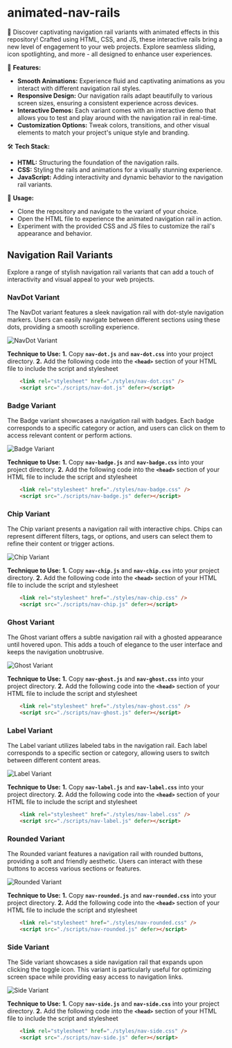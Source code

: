 # animated-nav-rails

🌟 Discover captivating navigation rail variants with animated effects in this repository! Crafted using HTML, CSS, and JS, these interactive rails bring a new level of engagement to your web projects. Explore seamless sliding, icon spotlighting, and more - all designed to enhance user experiences.

🎉 **Features:**

* **Smooth Animations:** Experience fluid and captivating animations as you interact with different navigation rail styles.
* **Responsive Design:** Our navigation rails adapt beautifully to various screen sizes, ensuring a consistent experience across devices.
* **Interactive Demos:** Each variant comes with an interactive demo that allows you to test and play around with the navigation rail in real-time.
* **Customization Options:** Tweak colors, transitions, and other visual elements to match your project's unique style and branding.

🛠️ **Tech Stack:**

* **HTML:** Structuring the foundation of the navigation rails.
* **CSS:** Styling the rails and animations for a visually stunning experience.
* **JavaScript:** Adding interactivity and dynamic behavior to the navigation rail variants.

🔗 **Usage:**

* Clone the repository and navigate to the variant of your choice.
* Open the HTML file to experience the animated navigation rail in action.
* Experiment with the provided CSS and JS files to customize the rail's appearance and behavior.

## Navigation Rail Variants

Explore a range of stylish navigation rail variants that can add a touch of interactivity and visual appeal to your web projects.

### NavDot Variant

The NavDot variant features a sleek navigation rail with dot-style navigation markers. Users can easily navigate between different sections using these dots, providing a smooth scrolling experience.

![NavDot Variant](images/navdot.gif)

****Technique to Use:****
**1.** Copy **`nav-dot.js`** and **`nav-dot.css`** into your project directory.
**2.** Add the following code into the **`<head>`** section of your HTML file to include the script and stylesheet

```html
    <link rel="stylesheet" href="./styles/nav-dot.css" />
    <script src="./scripts/nav-dot.js" defer></script>
```

### Badge Variant

The Badge variant showcases a navigation rail with badges. Each badge corresponds to a specific category or action, and users can click on them to access relevant content or perform actions.

![Badge Variant](images/badge.gif)

****Technique to Use:****
**1.** Copy **`nav-badge.js`** and **`nav-badge.css`** into your project directory.
**2.** Add the following code into the **`<head>`** section of your HTML file to include the script and stylesheet

```html
    <link rel="stylesheet" href="./styles/nav-badge.css" />
    <script src="./scripts/nav-badge.js" defer></script>
```

### Chip Variant

The Chip variant presents a navigation rail with interactive chips. Chips can represent different filters, tags, or options, and users can select them to refine their content or trigger actions.

![Chip Variant](images/chip.gif)

****Technique to Use:****
**1.** Copy **`nav-chip.js`** and **`nav-chip.css`** into your project directory.
**2.** Add the following code into the **`<head>`** section of your HTML file to include the script and stylesheet

```html
    <link rel="stylesheet" href="./styles/nav-chip.css" />
    <script src="./scripts/nav-chip.js" defer></script>
```

### Ghost Variant

The Ghost variant offers a subtle navigation rail with a ghosted appearance until hovered upon. This adds a touch of elegance to the user interface and keeps the navigation unobtrusive.

![Ghost Variant](images/ghost.gif)

****Technique to Use:****
**1.** Copy **`nav-ghost.js`** and **`nav-ghost.css`** into your project directory.
**2.** Add the following code into the **`<head>`** section of your HTML file to include the script and stylesheet

```html
    <link rel="stylesheet" href="./styles/nav-ghost.css" />
    <script src="./scripts/nav-ghost.js" defer></script>
```

### Label Variant

The Label variant utilizes labeled tabs in the navigation rail. Each label corresponds to a specific section or category, allowing users to switch between different content areas.

![Label Variant](images/label.gif)

****Technique to Use:****
**1.** Copy **`nav-label.js`** and **`nav-label.css`** into your project directory.
**2.** Add the following code into the **`<head>`** section of your HTML file to include the script and stylesheet

```html
    <link rel="stylesheet" href="./styles/nav-label.css" />
    <script src="./scripts/nav-label.js" defer></script>
```

### Rounded Variant

The Rounded variant features a navigation rail with rounded buttons, providing a soft and friendly aesthetic. Users can interact with these buttons to access various sections or features.

![Rounded Variant](images/rounded.gif)

****Technique to Use:****
**1.** Copy **`nav-rounded.js`** and **`nav-rounded.css`** into your project directory.
**2.** Add the following code into the **`<head>`** section of your HTML file to include the script and stylesheet

```html
    <link rel="stylesheet" href="./styles/nav-rounded.css" />
    <script src="./scripts/nav-rounded.js" defer></script>
```

### Side Variant

The Side variant showcases a side navigation rail that expands upon clicking the toggle icon. This variant is particularly useful for optimizing screen space while providing easy access to navigation links.

![Side Variant](images/side.gif)

****Technique to Use:****
**1.** Copy **`nav-side.js`** and **`nav-side.css`** into your project directory.
**2.** Add the following code into the **`<head>`** section of your HTML file to include the script and stylesheet

```html
    <link rel="stylesheet" href="./styles/nav-side.css" />
    <script src="./scripts/nav-side.js" defer></script>
```